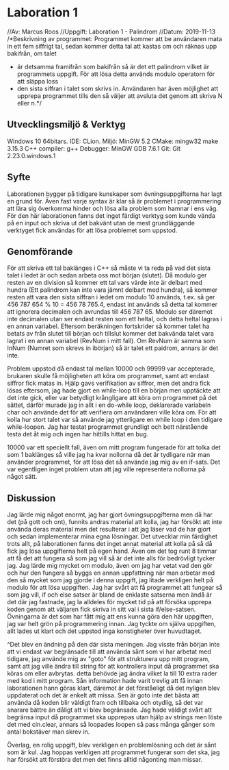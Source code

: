 # Laboration 1
//Av: Marcus Roos
//Uppgift: Laboration 1 - Palindrom
//Datum: 2019-11-13
/*Beskrivning av programmet: Programmet kommer att be användaren mata in ett fem siffrigt tal, sedan kommer detta tal att kastas om och räknas upp bakifrån, om talet
 * är detsamma framifrån som bakifrån så är det ett palindrom vilket är programmets uppgift. För att lösa detta används modulo operatorn för att släppa loss
 * den sista siffran i talet som skrivs in. Användaren har även möjlighet att upprepa programmet tills den så väljer att avsluta det genom att skriva N eller n.*/

## Utvecklingsmiljö & Verktyg
Windows 10 64bitars.
IDE: CLion.
Miljö: MinGW 5.2
CMake: mingw32 make 3.15.3
C++ compiler: g++
Debugger: MinGW GDB 7.6.1
Git: Git 2.23.0.windows.1

## Syfte
Laborationen bygger på tidigare kunskaper som övningsuppgifterna har lagt en grund för. Även fast varje syntax är klar så är problemet i
programmering att lära sig överkomma hinder och lösa alla problem som hamnar i ens väg. För den här laborationen fanns det inget färdigt
verktyg som kunde vända på en input och skriva ut det bakvänt utan de mest grundläggande verktyget fick användas för att lösa problemet som uppstod.


## Genomförande
För att skriva ett tal baklänges i C++ så måste vi ta reda på vad det sista talet i ledet är och sedan arbeta oss mot början (slutet).
Då modulo ger resten av en division så kommer ett tal vars värde inte är delbart med hundra (Ett palindrom kan inte vara jämnt delbart med hundra),
så kommer resten att vara den sista siffran i ledet om modulo 10 används, t.ex. så ger 456 787 654 % 10 = 456 78 765.4, endast int används så detta tal kommer
att ignorera decimalen och avrundas till 456 787 65. Modulo ser däremot inte decimalen utan ser endast resten som ett heltal, och detta heltal lagras i en annan variabel.
Eftersom beräkningen fortskrider så kommer talet ha betats av från slutet till början och tillslut kommer det bakvända talet vara lagrat i en annan variabel (RevNum i mitt fall).
Om RevNum är samma som InNum (Numret som skrevs in ibörjan) så är talet ett paidrom, annars är det inte.

Problem uppstod då endast tal mellan 10000 och 99999 var accepterade, brukaren skulle få möjligheten att köra om programmet, samt att endast siffror fick matas in.
Hjälp gavs verifikation av siffror, men det andra fick lösas eftersom, jag hade gjort en while-loop till en början men upptäckte att det inte gick, eller var betydligt krångligare
att köra om programmet på det sättet, därför murade jag in allt i en do-while loop, deklarerade variabeln char och använde det för att verifiera om användaren ville köra om.
För att kolla hur stort talet var så använde jag ytterligare en while loop i den tidigare while-loopen. Jag har testat programmet grundligt och bett närstående testa det åt mig
och ingen har hittills hittat en bug.

10000 var ett speciellt fall, även om mitt program fungerade för att tolka det som 1 baklänges så ville jag ha kvar nollorna då det är tydligare när man använder programmet,
för att lösa det så använde jag mig av en if-sats. Det var egentligen inget problem utan att jag ville representera nollorna på något sätt.

## Diskussion
Jag lärde mig något enormt, jag har gjort övningsuppgifterna men då har det (på gott och ont), funnits andras material att kolla, jag har försökt att inte använda deras
material men det resulterar i att jag läser vad de har gjort och sedan implementerar mina egna lösningar. Det utvecklar min färdighet trots allt, på laborationen
fanns det inget annat material att kolla på så då fick jag lösa uppgifterna helt på egen hand. Även om det tog runt 8 timmar att få det att fungera så som jag vill så är det
inte alls för bedrövligt tycker jag. Jag lärde mig mycket om modulo, även om jag har vetat vad den gör och hur den fungera så byggs en annan uppfattning när man arbetar
med den så mycket som jag gjorde i denna uppgift, jag litade verkligen helt på modulo för att lösa uppgiften. Jag har svårt att få programmet att fungear så som jag vill,
if och else satser är bland de enklaste satserna men ändå är det där jag fastnade, jag la alldeles för mycket tid på att försöka upprepa koden genom att väljaren fick
skriva in sitt val i sista if/else-satsen. Övningarna är det som har fått mig att ens kunna göra den här uppgiften, jag var helt grön på programmering innan.
Jag tyckte om själva uppgiften, allt lades ut klart och det uppstod inga konstigheter över huvudtaget.

^Det blev en ändning på den där sista meningen. Jag visste från början inte att vi endast var begränsade till att använda sånt som vi har arbetat med tidigare, jag använde 
mig av "goto" för att strukturera upp mitt program, samt att jag ville ändra till string för att kontrollera input då programmet ska köras om eller avbrytas. detta behövde 
jag ändra vilket la till 10 extra rader med kod i mitt program. Sån information hade varit trevlig att få innan laborationen hann göras klart, däremot är det förståeligt då 
det nyligen blev uppdaterat och det är enkelt att missa. Sen är goto inte det bästa att använda då koden blir väldigt fram och tillbaka och otydlig, så det var snarare bättre 
än dåligt att vi blev begränsade. Jag hade väldigt svårt att begränsa input då programmet ska upprepas utan hjälp av strings men löste det med cin.clear, annars så loopades loopen
så pass många gånger som antal bokstäver man skrev in.

Överlag, en rolig uppgift, blev verkligen en problemlösning och det är sånt som är kul. Jag hoppas verkligen att programmet fungerar som det ska, jag har försökt att förstöra det 
men det finns alltid någonting man missar.
